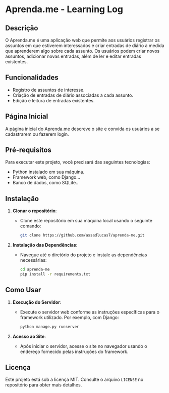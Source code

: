 # Aprenda.me - Learning Log

## Descrição

O Aprenda.me é uma aplicação web que permite aos usuários registrar os assuntos em que estiverem interessados e criar entradas de diário à medida que aprenderem algo sobre cada assunto. Os usuários podem criar novos assuntos, adicionar novas entradas, além de ler e editar entradas existentes.

## Funcionalidades

- Registro de assuntos de interesse.
- Criação de entradas de diário associadas a cada assunto.
- Edição e leitura de entradas existentes.

## Página Inicial

A página inicial do Aprenda.me descreve o site e convida os usuários a se cadastrarem ou fazerem login.

## Pré-requisitos

Para executar este projeto, você precisará das seguintes tecnologias:

- Python instalado em sua máquina.
- Framework web, como Django...
- Banco de dados, como SQLite..

## Instalação

1. **Clonar o repositório**:
   - Clone este repositório em sua máquina local usando o seguinte comando:
     ```bash
     git clone https://github.com/assadlucas7/aprenda-me.git
     ```

2. **Instalação das Dependências**:
   - Navegue até o diretório do projeto e instale as dependências necessárias:
     ```bash
     cd aprenda-me
     pip install -r requirements.txt
     ```

## Como Usar

1. **Execução do Servidor**:
   - Execute o servidor web conforme as instruções específicas para o framework utilizado. Por exemplo, com Django:
     ```bash
     python manage.py runserver
     ```

2. **Acesso ao Site**:
   - Após iniciar o servidor, acesse o site no navegador usando o endereço fornecido pelas instruções do framework.

## Licença

Este projeto está sob a licença MIT. Consulte o arquivo `LICENSE` no repositório para obter mais detalhes.